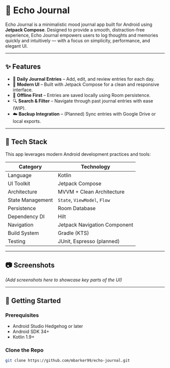 # 📓 Echo Journal

Echo Journal is a minimalistic mood journal app built for Android using **Jetpack Compose**. Designed to provide a smooth, distraction-free experience, Echo Journal empowers users to log thoughts and memories quickly and intuitively — with a focus on simplicity, performance, and elegant UI.

---

## ✨ Features

- 📅 **Daily Journal Entries** – Add, edit, and review entries for each day.
- 🎨 **Modern UI** – Built with Jetpack Compose for a clean and responsive interface.
- 💾 **Offline First** – Entries are saved locally using Room persistence.
- 🔍 **Search & Filter** – Navigate through past journal entries with ease (WIP).
- ☁️ **Backup Integration** – (Planned) Sync entries with Google Drive or local exports.

---

## 🧰 Tech Stack

This app leverages modern Android development practices and tools:

| Category         | Technology                     |
|------------------|--------------------------------|
| Language         | Kotlin                         |
| UI Toolkit       | Jetpack Compose                |
| Architecture     | MVVM + Clean Architecture      |
| State Management | `State`, `ViewModel`, `Flow`   |
| Persistence      | Room Database                  |
| Dependency DI    | Hilt                           |
| Navigation       | Jetpack Navigation Component   |
| Build System     | Gradle (KTS)                   |
| Testing          | JUnit, Espresso (planned)      |

---

## 📷 Screenshots

*(Add screenshots here to showcase key parts of the UI)*

---

## 🚀 Getting Started

### Prerequisites

- Android Studio Hedgehog or later
- Android SDK 34+
- Kotlin 1.9+

### Clone the Repo

```bash
git clone https://github.com/mbarker99/echo-journal.git
